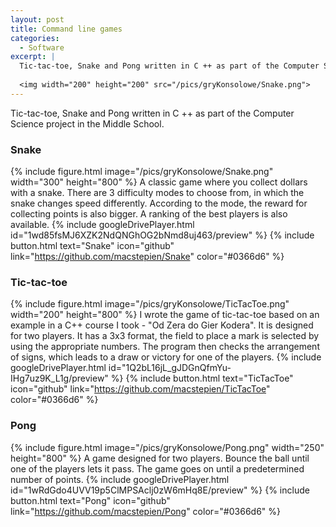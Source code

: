 ```yaml
---
layout: post
title: Command line games
categories:
  - Software
excerpt: |
  Tic-tac-toe, Snake and Pong written in C ++ as part of the Computer Science project in the Middle School.
   
  <img width="200" height="200" src="/pics/gryKonsolowe/Snake.png">
---
```


Tic-tac-toe, Snake and Pong written in C ++ as part of the Computer Science project in the Middle School.

### Snake

{% include figure.html image="/pics/gryKonsolowe/Snake.png" width="300" height="800" %}
A classic game where you collect dollars with a snake. There are 3 difficulty modes to choose from, in which the snake changes speed differently. According to the mode, the reward for collecting points is also bigger. A ranking of the best players is also available.
{% include googleDrivePlayer.html id="1wd85fsMJ6XZK2NdQNGhOG2bNmd8uj463/preview" %}
{% include button.html text="Snake" icon="github" link="https://github.com/macstepien/Snake" color="#0366d6" %}

### Tic-tac-toe

{% include figure.html image="/pics/gryKonsolowe/TicTacToe.png" width="200" height="800" %}
I wrote the game of tic-tac-toe based on an example in a C++ course I took - "Od Zera do Gier Kodera". It is designed for two players. It has a 3x3 format, the field to place a mark is selected by using the appropriate numbers. The program then checks the arrangement of signs, which leads to a draw or victory for one of the players.
{% include googleDrivePlayer.html id="1Q2bL16jL_gJDGnQfmYu-IHg7uz9K_L1g/preview" %}
{% include button.html text="TicTacToe" icon="github" link="https://github.com/macstepien/TicTacToe" color="#0366d6" %}

### Pong

{% include figure.html image="/pics/gryKonsolowe/Pong.png" width="250" height="800" %}
A game designed for two players. Bounce the ball until one of the players lets it pass. The game goes on until a predetermined number of points.
{% include googleDrivePlayer.html id="1wRdGdo4UVV19p5ClMPSAclj0zW6mHq8E/preview" %}
{% include button.html text="Pong" icon="github" link="https://github.com/macstepien/Pong" color="#0366d6" %}
